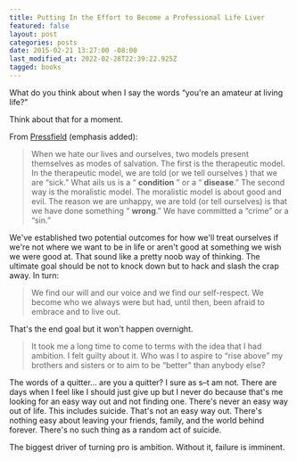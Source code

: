 ```yaml
---
title: Putting In the Effort to Become a Professional Life Liver
featured: false
layout: post
categories: posts
date: 2015-02-21 13:27:00 -08:00
last_modified_at: 2022-02-28T22:39:22.925Z
tagged: books
---
```


What do you think about when I say the words “you're an amateur at living life?”

Think about that for a moment.

From [Pressfield](http://www.amazon.com/gp/product/B0087TUM54/ref=as_li_tl?ie=UTF8&camp=1789&creative=390957&creativeASIN=B0087TUM54&linkCode=as2&tag=jlymannet-20&linkId=YQM2YDP3UUCJ7UF6) (emphasis added):

>  When we hate our lives and ourselves, two models present themselves as modes of salvation.
> The first is the therapeutic model. In the therapeutic model, we are told (or we tell ourselves ) that we are “sick.” What ails us is a “ **condition** ” or a “ **disease**.”
> The second way is the moralistic model. The moralistic model is about good and evil. The reason we are unhappy, we are told (or tell ourselves) is that we have done something “ **wrong**.” We have committed a “crime” or a “sin.”

We've established two potential outcomes for how we'll treat ourselves if we're not where we want to be in life or aren't good at something we wish we were good at. That sound like a pretty noob way of thinking. The ultimate goal should be not to knock down but to hack and slash the crap away. In turn:

> We find our will and our voice and we find our self-respect. We become who we always were but had, until then, been afraid to embrace and to live out.

That's the end goal but it won't happen overnight.

> It took me a long time to come to terms with the idea that I had ambition. I felt guilty about it. Who was I to aspire to “rise above” my brothers and sisters or to aim to be “better” than anybody else?

The words of a quitter… are you a quitter? I sure as s–t am not. There are days when I feel like I should just give up but I never do because that's me looking for an easy way out and not finding one. There's never an easy way out of life. This includes suicide. That's not an easy way out. There's nothing easy about leaving your friends, family, and the world behind forever. There's no such thing as a random act of suicide.

The biggest driver of turning pro is ambition. Without it, failure is imminent.

